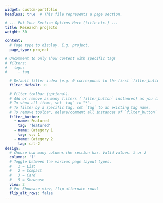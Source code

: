 ```yaml
---
widget: custom-portfolio
headless: true  # This file represents a page section.

# ... Put Your Section Options Here (title etc.) ...
title: Research projects
weight: 30

content:
  # Page type to display. E.g. project.
  page_type: project

# Uncomment to only show content with specific tags
# filters:
#   tags:
#     - tag

  # Default filter index (e.g. 0 corresponds to the first `filter_button` instance below)
  filter_default: 0

  # Filter toolbar (optional).
  # Add or remove as many filters (`filter_button` instances) as you like.
  # To show all items, set `tag` to "*".
  # To filter by a specific tag, set `tag` to an existing tag name.
  # To remove toolbar, delete/comment all instances of `filter_button` below.
  filter_button:
    - name: Featured
      tag: 'featured'
    - name: Category 1
      tag: cat-1
    - name: Category 2
      tag: cat-2
design:
  # Choose how many columns the section has. Valid values: 1 or 2.
  columns: '1'
  # Toggle between the various page layout types.
  #   1 = List
  #   2 = Compact  
  #   3 = Card
  #   5 = Showcase
  view: 3
  # For Showcase view, flip alternate rows?
  flip_alt_rows: false
---
```



